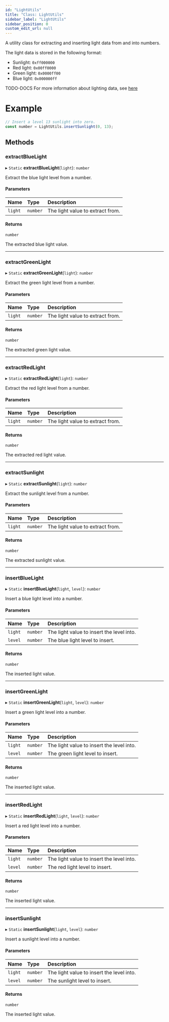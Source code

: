 ```yaml
---
id: "LightUtils"
title: "Class: LightUtils"
sidebar_label: "LightUtils"
sidebar_position: 0
custom_edit_url: null
---
```


A utility class for extracting and inserting light data from and into numbers.

The light data is stored in the following format:
- Sunlight: `0xff000000`
- Red light: `0x00ff0000`
- Green light: `0x0000ff00`
- Blue light: `0x000000ff`

TODO-DOCS
For more information about lighting data, see [here](/)

# Example
```ts
// Insert a level 13 sunlight into zero.
const number = LightUtils.insertSunlight(0, 13);
```

## Methods

### extractBlueLight

▸ `Static` **extractBlueLight**(`light`): `number`

Extract the blue light level from a number.

#### Parameters

| Name | Type | Description |
| :------ | :------ | :------ |
| `light` | `number` | The light value to extract from. |

#### Returns

`number`

The extracted blue light value.

___

### extractGreenLight

▸ `Static` **extractGreenLight**(`light`): `number`

Extract the green light level from a number.

#### Parameters

| Name | Type | Description |
| :------ | :------ | :------ |
| `light` | `number` | The light value to extract from. |

#### Returns

`number`

The extracted green light value.

___

### extractRedLight

▸ `Static` **extractRedLight**(`light`): `number`

Extract the red light level from a number.

#### Parameters

| Name | Type | Description |
| :------ | :------ | :------ |
| `light` | `number` | The light value to extract from. |

#### Returns

`number`

The extracted red light value.

___

### extractSunlight

▸ `Static` **extractSunlight**(`light`): `number`

Extract the sunlight level from a number.

#### Parameters

| Name | Type | Description |
| :------ | :------ | :------ |
| `light` | `number` | The light value to extract from. |

#### Returns

`number`

The extracted sunlight value.

___

### insertBlueLight

▸ `Static` **insertBlueLight**(`light`, `level`): `number`

Insert a blue light level into a number.

#### Parameters

| Name | Type | Description |
| :------ | :------ | :------ |
| `light` | `number` | The light value to insert the level into. |
| `level` | `number` | The blue light level to insert. |

#### Returns

`number`

The inserted light value.

___

### insertGreenLight

▸ `Static` **insertGreenLight**(`light`, `level`): `number`

Insert a green light level into a number.

#### Parameters

| Name | Type | Description |
| :------ | :------ | :------ |
| `light` | `number` | The light value to insert the level into. |
| `level` | `number` | The green light level to insert. |

#### Returns

`number`

The inserted light value.

___

### insertRedLight

▸ `Static` **insertRedLight**(`light`, `level`): `number`

Insert a red light level into a number.

#### Parameters

| Name | Type | Description |
| :------ | :------ | :------ |
| `light` | `number` | The light value to insert the level into. |
| `level` | `number` | The red light level to insert. |

#### Returns

`number`

The inserted light value.

___

### insertSunlight

▸ `Static` **insertSunlight**(`light`, `level`): `number`

Insert a sunlight level into a number.

#### Parameters

| Name | Type | Description |
| :------ | :------ | :------ |
| `light` | `number` | The light value to insert the level into. |
| `level` | `number` | The sunlight level to insert. |

#### Returns

`number`

The inserted light value.
